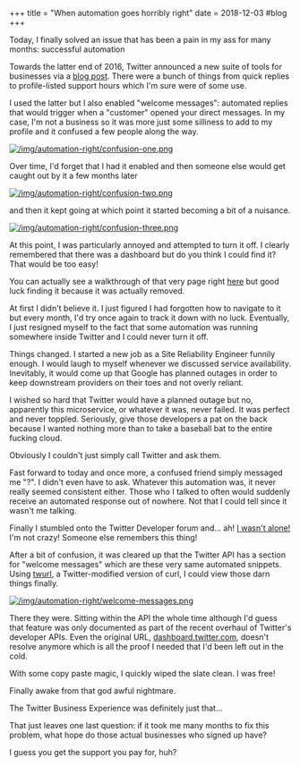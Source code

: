 +++
title = "When automation goes horribly right"
date = 2018-12-03
#blog
+++

Today, I finally solved an issue that has been a pain in my ass for many months: successful automation

Towards the latter end of 2016, Twitter announced a new suite of tools for businesses via a [blog post](https://blog.twitter.com/marketing/en_us/topics/product-news/2016/speed-up-customer-service-with-quick-replies-welcome-messages.html). There were a bunch of things from quick replies to profile-listed support hours which I'm sure were of some use.

I used the latter but I also enabled "welcome messages": automated replies that would trigger when a "customer" opened your direct messages. In my case, I'm not a business so it was more just some silliness to add to my profile and it confused a few people along the way.

[![/img/automation-right/confusion-one.png](/img/automation-right/confusion-one.png)](/img/automation-right/confusion-one.png)

Over time, I'd forget that I had it enabled and then someone else would get caught out by it a few months later

[![/img/automation-right/confusion-two.png](/img/automation-right/confusion-two.png)](/img/automation-right/confusion-two.png)

and then it kept going at which point it started becoming a bit of a nuisance.

[![/img/automation-right/confusion-three.png](/img/automation-right/confusion-three.png)](/img/automation-right/confusion-three.png)

At this point, I was particularly annoyed and attempted to turn it off. I clearly remembered that there was a dashboard but do you think I could find it? That would be too easy!

You can actually see a walkthrough of that very page right [here](https://youtu.be/H-n0hRO7oLk?t=75) but good luck finding it because it was actually removed.

At first I didn't believe it. I just figured I had forgotten how to navigate to it but every month, I'd try once again to track it down with no luck. Eventually, I just resigned myself to the fact that some automation was running somewhere inside Twitter and I could never turn it off.

Things changed. I started a new job as a Site Reliability Engineer funnily enough. I would laugh to myself whenever we discussed service availability. Inevitably, it would come up that Google has planned outages in order to keep downstream providers on their toes and not overly reliant.

I wished so hard that Twitter would have a planned outage but no, apparently this microservice, or whatever it was, never failed. It was perfect and never toppled. Seriously, give those developers a pat on the back because I wanted nothing more than to take a baseball bat to the entire fucking cloud.

Obviously I couldn't just simply call Twitter and ask them.

Fast forward to today and once more, a confused friend simply messaged me "?". I didn't even have to ask. Whatever this automation was, it never really seemed consistent either. Those who I talked to often would suddenly receive an automated response out of nowhere. Not that I could tell since it wasn't me talking.

Finally I stumbled onto the Twitter Developer forum and… ah! [I wasn't alone!](https://twittercommunity.com/t/defunct-business-auto-dm-feature-no-longer-editable-and-still-sends/116561) I'm not crazy! Someone else remembers this thing!

After a bit of confusion, it was cleared up that the Twitter API has a section for "welcome messages" which are these very same automated snippets. Using [twurl](https://github.com/twitter/twurl), a Twitter-modified version of curl, I could view those darn things finally.

[![/img/automation-right/welcome-messages.png](/img/automation-right/welcome-messages.png)](/img/automation-right/welcome-messages.png)

There they were. Sitting within the API the whole time although I'd guess that feature was only documented as part of the recent overhaul of Twitter's developer APIs. Even the original URL, [dashboard.twitter.com](https://dashboard.twitter.com), doesn't resolve anymore which is all the proof I needed that I'd been left out in the cold.

With some copy paste magic, I quickly wiped the slate clean. I was free!

Finally awake from that god awful nightmare.

The Twitter Business Experience was definitely just that…

That just leaves one last question: if it took me many months to fix this problem, what hope do those actual businesses who signed up have?

I guess you get the support you pay for, huh?